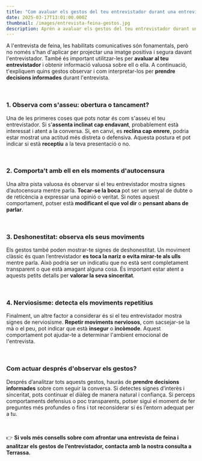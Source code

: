 ```yaml
---
title: "Com avaluar els gestos del teu entrevistador durant una entrevista de feina"
date: 2025-03-17T13:01:00.000Z
thumbnail: /images/entrevista-feina-gestos.jpg
description: Aprèn a avaluar els gestos del teu entrevistador durant una entrevista de feina. Descobreix com la comunicació no verbal pot ajudar-te a obtenir més informació sobre ell.
---
```

A l'entrevista de feina, les habilitats comunicatives són fonamentals, però no només s'han d'aplicar per projectar una imatge positiva i segura davant l'entrevistador. També és important utilitzar-les per **avaluar al teu entrevistador** i obtenir informació valuosa sobre ell o ella. A continuació, t'expliquem quins gestos observar i com interpretar-los per **prendre decisions informades** durant l'entrevista.

&nbsp;

### **1. Observa com s'asseu: obertura o tancament?**
Una de les primeres coses que pots notar és com s'asseu el teu entrevistador. Si s'**assenta inclinat cap endavant**, probablement està interessat i atent a la conversa. Si, en canvi, es **reclina cap enrere**, podria estar mostrat una actitud més distreta o defensiva. Aquesta postura et pot indicar si està **receptiu** a la teva presentació o no.

&nbsp;

### **2. Comporta't amb ell en els moments d'autocensura**
Una altra pista valuosa és observar si el teu entrevistador mostra signes d’autocensura mentre parla. **Tocar-se la boca** pot ser un senyal de dubte o de reticència a expressar una opinió o veritat. Si notes aquest comportament, potser està **modificant el que vol dir** o **pensant abans de parlar**.

&nbsp;

### **3. Deshonestitat: observa els seus moviments**
Els gestos també poden mostrar-te signes de deshonestitat. Un moviment clàssic és quan l’entrevistador **es toca la nariz o evita mirar-te als ulls** mentre parla. Això podria ser un indicatiu que no està sent completament transparent o que està amagant alguna cosa. És important estar atent a aquests petits detalls per **valorar la seva sinceritat**.

&nbsp;

### **4. Nerviosisme: detecta els moviments repetitius**
Finalment, un altre factor a considerar és si el teu entrevistador mostra signes de nerviosisme. **Repetir moviments nerviosos**, com sacsejar-se la mà o el peu, pot indicar que està **insegur** o **incòmode**. Aquest comportament pot ajudar-te a determinar l'ambient emocional de l'entrevista.

&nbsp;

### **Com actuar després d'observar els gestos?**
Després d’analitzar tots aquests gestos, hauràs de **prendre decisions informades** sobre com seguir la conversa. Si detectes signes d’interès i sinceritat, pots continuar el diàleg de manera natural i confiança. Si perceps comportaments defensius o poc transparents, potser sigui el moment de fer preguntes més profundes o fins i tot reconsiderar si és l’entorn adequat per a tu.

&nbsp;

👉 **Si vols més consells sobre com afrontar una entrevista de feina i analitzar els gestos de l’entrevistador, contacta amb la nostra consulta a Terrassa.**


